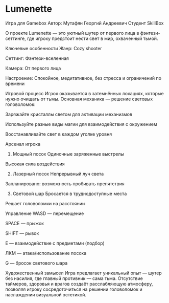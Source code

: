# Lumenette

Игра для Gamebox
Автор: Мутафян Георгий Андреевич
Студент SkillBox

О проекте
Lumenette — это уютный шутер от первого лица в фэнтези-сеттинге, где игроку предстоит нести свет в мир, охваченный тьмой.

Ключевые особенности
Жанр: Cozy shooter

Сеттинг: Фэнтези-вселенная

Камера: От первого лица

Настроение: Спокойное, медитативное, без стресса и ограничений по времени

Игровой процесс
Игрок оказывается в затемнённых локациях, которые нужно очищать от тьмы. Основная механика — решение световых головоломок:

  Заряжайте кристаллы светом для активации механизмов

  Используйте разные виды магии для взаимодействия с окружением

  Восстанавливайте свет в каждом уголке уровня

Арсенал игрока
  1. Мощный посох
Одиночные заряженные выстрелы

Высокая сила воздействия

  2. Лазерный посох
Непрерывный луч света

Запланировано: возможность пробивать препятствия

  3. Световой шар
Бросается в труднодоступные места

Решает головоломки на расстоянии

Управление
WASD — перемещение

SPACE — прыжок

SHIFT — рывок

E — взаимодействие с предметами (подбор)

ЛКМ — атака/использование посоха

G — бросок светового шара


Художественный замысел
Игра предлагает уникальный опыт — шутер без насилия, где главный противник — сама тьма. Отсутствие таймеров, здоровья и врагов создаёт расслабляющую атмосферу, позволяя игроку сосредоточиться на решении головоломок и наслаждении визуальной эстетикой.
